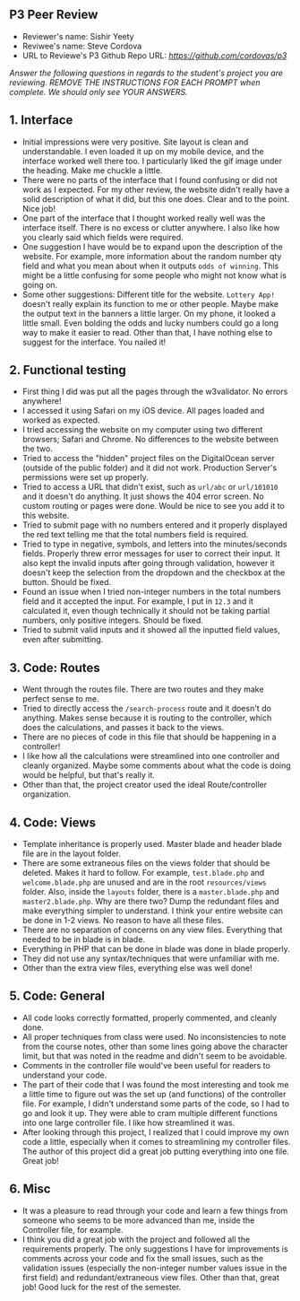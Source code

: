 ## P3 Peer Review

+ Reviewer's name: Sishir Yeety
+ Reviwee's name: Steve Cordova
+ URL to Reviewe's P3 Github Repo URL: *<https://github.com/cordovas/p3>*

*Answer the following questions in regards to the student's project you are reviewing. REMOVE THE INSTRUCTIONS FOR EACH PROMPT when complete. We should only see YOUR ANSWERS.*

## 1. Interface

+ Initial impressions were very positive. Site layout is clean and understandable. I even loaded it up on my mobile device, and the interface worked well there too. I particularly liked the gif image under the heading. Make me chuckle a little.
+ There were no parts of the interface that I found confusing or did not work as I expected. For my other review, the website didn't really have a solid description of what it did, but this one
does. Clear and to the point. Nice job!
+ One part of the interface that I thought worked really well was the interface itself. There is no excess or clutter anywhere. I also like how you clearly said which fields were required.
+ One suggestion I have would be to expand upon the description of the website. For example, more
information about the random number qty field and what you mean about when it outputs `odds of winning`. This might be a little confusing for some people who might not know what is going on.
+ Some other suggestions: Different title for the website. `Lottery App!` doesn't really
explain its function to me or other people. Maybe make the output text in the banners a little larger. On my phone, it looked a little small. Even bolding the odds and lucky numbers could
go a long way to make it easier to read. Other than that, I have nothing else to suggest for the
interface. You nailed it!

## 2. Functional testing

+ First thing I did was put all the pages through the w3validator. No errors anywhere!
+ I accessed it using Safari on my iOS device. All pages loaded and worked as expected.
+ I tried accessing the website on my computer using two different browsers; Safari and Chrome. No differences to the website between the two.
+ Tried to access the "hidden" project files on the DigitalOcean server (outside of the public folder) and it did not work. Production Server's permissions were set up properly.
+ Tried to access a URL that didn't exist, such as `url/abc` or `url/101010` and it doesn't do anything. It just shows the 404 error screen. No custom routing or pages were done. Would be nice to see you add it to this website.
+ Tried to submit page with no numbers entered and it properly displayed the red text telling me that the total numbers field is required.
+ Tried to type in negative, symbols, and letters into the minutes/seconds fields. Properly threw error messages for user to correct their input. It also kept the invalid inputs after going through validation, however it doesn't keep the selection from the dropdown and the checkbox at the button. Should be fixed.
+ Found an issue when I tried non-integer numbers in the total numbers field and it accepted the input. For example, I put in `12.3` and it calculated it, even though technically it should not be taking partial numbers, only positive integers. Should be fixed.
+ Tried to submit valid inputs and it showed all the inputted field values, even after submitting.

## 3. Code: Routes

+ Went through the routes file. There are two routes and they make perfect sense to me.
+ Tried to directly access the `/search-process` route and it doesn't do anything. Makes sense because it is routing to the controller, which does the calculations, and passes it back to the views.
+ There are no pieces of code in this file that should be happening in a controller!
+ I like how all the calculations were streamlined into one controller and cleanly organized. Maybe some comments about what the code is doing would be helpful, but that's really it.
+ Other than that, the project creator used the ideal Route/controller organization.

## 4. Code: Views

+ Template inheritance is properly used. Master blade and header blade file are in the layout folder.
+ There are some extraneous files on the views folder that should be deleted. Makes it hard to follow. For example, `test.blade.php` and `welcome.blade.php` are unused and are in the root `resources/views` folder. Also, inside the `layouts` folder, there is a `master.blade.php` and `master2.blade.php`. Why are there two? Dump the redundant files and make everything simpler to understand. I think your entire website can be done in 1-2 views. No reason to have all these files.
+ There are no separation of concerns on any view files. Everything that needed to be in blade is in blade.
+ Everything in PHP that can be done in blade was done in blade properly.
+ They did not use any syntax/techniques that were unfamiliar with me.
+ Other than the extra view files, everything else was well done!

## 5. Code: General

+ All code looks correctly formatted, properly commented, and cleanly done.
+ All proper techniques from class were used. No inconsistencies to note from the course notes, other than some lines going above the character limit, but that was noted in the readme and didn't seem to be avoidable.
+ Comments in the controller file would've been useful for readers to understand your code.
+ The part of their code that I was found the most interesting and took me a little time to figure out was the set up (and functions) of the controller file. For example,
I didn't understand some parts of the code, so I had to go and look it up. They were able to cram multiple different functions into one large controller file. I like how streamlined it was.
+ After looking through this project, I realized that I could improve my own code a little, especially when it comes to streamlining my controller files. The author of this project did a great job putting everything into one file. Great job!

## 6. Misc

+ It was a pleasure to read through your code and learn a few things from someone who seems to be more advanced than me, inside the Controller file, for example.
+ I think you did a great job with the project and followed all the requirements properly. The only suggestions I have for improvements is comments across your code and fix the small issues, such as the validation issues (especially the non-integer number values issue in the first field) and redundant/extraneous view files. Other than that, great job! Good luck for the rest of the semester.
